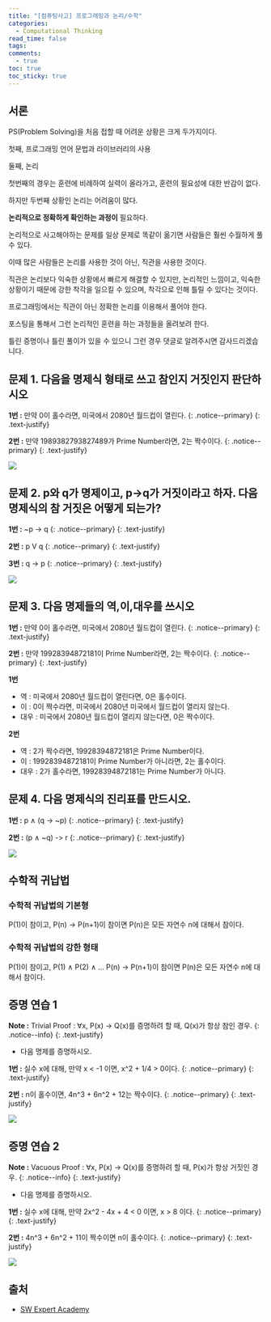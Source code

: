 ```yaml
---
title: "[컴퓨팅사고] 프로그래밍과 논리/수학"
categories:
  - Computational Thinking
read_time: false
tags:
comments:
  - true
toc: true
toc_sticky: true
---
```

## 서론
PS(Problem Solving)을 처음 접할 때 어려운 상황은 크게 두가지이다.

첫째, 프로그래밍 언어 문법과 라이브러리의 사용

둘째, 논리

첫번째의 경우는 훈련에 비례하여 실력이 올라가고, 훈련의 필요성에 대한 반감이 없다.

하지만 두번째 상황인 논리는 어려움이 많다.

__논리적으로 정확하게 확인하는 과정이__ 필요하다.

논리적으로 사고해야하는 문제를 일상 문제로 똑같이 옮기면 사람들은 훨씬 수월하게 풀 수 있다.

이때 많은 사람들은 논리를 사용한 것이 아닌, 직관을 사용한 것이다.

직관은 논리보다 익숙한 상황에서 빠르게 해결할 수 있지만, 논리적인 느낌이고, 익숙한 상황이기 때문에 강한 착각을 일으킬 수 있으며, 착각으로 인해 틀릴 수 있다는 것이다.

프로그래밍에서는 직관이 아닌 정확한 논리를 이용해서 풀어야 한다.

포스팅을 통해서 그런 논리적인 훈련을 하는 과정들을 올려보려 한다.

틀린 증명이나 틀린 풀이가 있을 수 있으니 그런 경우 댓글로 알려주시면 감사드리겠습니다.

## 문제 1. 다음을 명제식 형태로 쓰고 참인지 거짓인지 판단하시오

<i class="far fa-sticky-note"></i> **1번 :**  만약 0이 홀수라면, 미국에서 2080년 월드컵이 열린다.
{: .notice--primary}
{: .text-justify}


<i class="far fa-sticky-note"></i> **2번 :**  만약 1989382793827489가 Prime Number라면, 2는 짝수이다.
{: .notice--primary}
{: .text-justify}


![](/assets/img/ct/1.jpg) 

## 문제 2. p와 q가 명제이고, p->q가 거짓이라고 하자. 다음 명제식의 참 거짓은 어떻게 되는가?

<i class="far fa-sticky-note"></i> **1번 :**  ~p -> q
{: .notice--primary}
{: .text-justify}

<i class="far fa-sticky-note"></i> **2번 :**  p V q
{: .notice--primary}
{: .text-justify}

<i class="far fa-sticky-note"></i> **3번 :**  q -> p
{: .notice--primary}
{: .text-justify}

![](/assets/img/ct/2.jpg) 

## 문제 3. 다음 명제들의 역,이,대우를 쓰시오

<i class="far fa-sticky-note"></i> **1번 :**  만약 0이 홀수라면, 미국에서 2080년 월드컵이 열린다.
{: .notice--primary}
{: .text-justify}

<i class="far fa-sticky-note"></i> **2번 :**  만약 19928394872181이 Prime Number라면, 2는 짝수이다.
{: .notice--primary}
{: .text-justify}

__1번__

* 역 : 미국에서 2080년 월드컵이 열린다면, 0은 홀수이다.
* 이 : 0이 짝수라면, 미국에서 2080년 미국에서 월드컵이 열리지 않는다.
* 대우 : 미국에서 2080년 월드컵이 열리지 않는다면, 0은 짝수이다.

__2번__

* 역 : 2가 짝수라면, 19928394872181은 Prime Number이다.
* 이 : 19928394872181이 Prime Number가 아니라면, 2는 홀수이다.
* 대우 : 2가 홀수라면, 19928394872181는 Prime Number가 아니다.

## 문제 4. 다음 명제식의 진리표를 만드시오.

<i class="far fa-sticky-note"></i> **1번 :**  p ∧ (q -> ~p)
{: .notice--primary}
{: .text-justify}

<i class="far fa-sticky-note"></i> **2번 :**  (p ∧ ~q) -> r
{: .notice--primary}
{: .text-justify}

![](/assets/img/ct/3.jpg)

## 수학적 귀납법

### 수학적 귀납법의 기본형

P(1)이 참이고, P(n) -> P(n+1)이 참이면 P(n)은 모든 자연수 n에 대해서 참이다.

### 수학적 귀납법의 강한 형태

P(1)이 참이고, P(1) ∧ P(2) ∧ ... P(n) -> P(n+1)이 참이면 P(n)은 모든 자연수 n에 대해서 참이다.

## 증명 연습 1

<i class="far fa-sticky-note"></i> **Note :**  Trivial Proof : ∀x, P(x) -> Q(x)를 증명하려 할 때, Q(x)가 항상 참인 경우.
{: .notice--info}
{: .text-justify}

* 다음 명제를 증명하시오.

<i class="far fa-sticky-note"></i> **1번 :**  실수 x에 대해, 만약 x < -1 이면, x^2 + 1/4 > 0이다.
{: .notice--primary}
{: .text-justify}

<i class="far fa-sticky-note"></i> **2번 :**  n이 홀수이면, 4n^3 + 6n^2 + 12는 짝수이다.
{: .notice--primary}
{: .text-justify}

![](/assets/img/ct/4.jpg)

## 증명 연습 2

<i class="far fa-sticky-note"></i> **Note :**  Vacuous Proof : ∀x, P(x) -> Q(x)를 증명하려 할 때, P(x)가 항상 거짓인 경우.
{: .notice--info}
{: .text-justify}

* 다음 명제를 증명하시오.

<i class="far fa-sticky-note"></i> **1번 :**  실수 x에 대해, 만약 2x^2 - 4x + 4 < 0 이면, x > 8 이다.
{: .notice--primary}
{: .text-justify}

<i class="far fa-sticky-note"></i> **2번 :**  4n^3 + 6n^2 + 11이 짝수이면 n이 홀수이다.
{: .notice--primary}
{: .text-justify}

![](/assets/img/ct/5.jpg)


## 출처

* [SW Expert Academy](https://swexpertacademy.com/main/learn/course/subjectList.do?courseId=AVuPCwCKAAPw5UW6&subjectId=AV1lGbkqAAQCFAb_)






